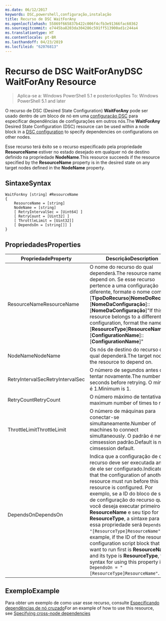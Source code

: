 ```yaml
---
ms.date: 06/12/2017
keywords: DSC,powershell,configuração,instalação
title: Recurso de DSC WaitForAny
ms.openlocfilehash: 55869f665837b422c006f4cfb3e91366fac60362
ms.sourcegitcommit: e7445ba8203da304286c591ff513900ad1c244a4
ms.translationtype: HT
ms.contentlocale: pt-BR
ms.lasthandoff: 04/23/2019
ms.locfileid: "62076813"
---
```

# <a name="dsc-waitforany-resource"></a><span data-ttu-id="824ba-103">Recurso de DSC WaitForAny</span><span class="sxs-lookup"><span data-stu-id="824ba-103">DSC WaitForAny Resource</span></span>

> <span data-ttu-id="824ba-104">Aplica-se a: Windows PowerShell 5.1 e posterior</span><span class="sxs-lookup"><span data-stu-id="824ba-104">Applies To: Windows PowerShell 5.1 and later</span></span>

<span data-ttu-id="824ba-105">O recurso de DSC (Desired State Configuration) **WaitForAny** pode ser usado dentro de um bloco de nó em uma [configuração DSC](../../../configurations/configurations.md) para especificar dependências de configurações em outros nós.</span><span class="sxs-lookup"><span data-stu-id="824ba-105">The **WaitForAny** Desired State Configuration (DSC) resource can be used within a node block in a [DSC configuration](../../../configurations/configurations.md) to specify dependencies on configurations on other nodes.</span></span>

<span data-ttu-id="824ba-106">Esse recurso terá êxito se o recurso especificado pela propriedade **ResourceName** estiver no estado desejado em qualquer nó de destino definido na propriedade **NodeName**.</span><span class="sxs-lookup"><span data-stu-id="824ba-106">This resource succeeds if the resource specified by the **ResourceName** property is in the desired state on any target nodes defined in the **NodeName** property.</span></span>


## <a name="syntax"></a><span data-ttu-id="824ba-107">Sintaxe</span><span class="sxs-lookup"><span data-stu-id="824ba-107">Syntax</span></span>

```
WaitForAny [string] #ResourceName
{
    ResourceName = [string]
    NodeName = [string]
    [ RetryIntervalSec = [Uint64] ]
    [ RetryCount = [Uint32] ]
    [ ThrottleLimit = [Uint32]]
    [ DependsOn = [string[]] ]
}
```

## <a name="properties"></a><span data-ttu-id="824ba-108">Propriedades</span><span class="sxs-lookup"><span data-stu-id="824ba-108">Properties</span></span>

|  <span data-ttu-id="824ba-109">Propriedade</span><span class="sxs-lookup"><span data-stu-id="824ba-109">Property</span></span>  |  <span data-ttu-id="824ba-110">Descrição</span><span class="sxs-lookup"><span data-stu-id="824ba-110">Description</span></span>   |
|---|---|
| <span data-ttu-id="824ba-111">ResourceName</span><span class="sxs-lookup"><span data-stu-id="824ba-111">ResourceName</span></span>| <span data-ttu-id="824ba-112">O nome do recurso do qual dependerá.</span><span class="sxs-lookup"><span data-stu-id="824ba-112">The resource name to depend on.</span></span> <span data-ttu-id="824ba-113">Se esse recurso pertence a uma configuração diferente, formate o nome como "[__TipoDoRecurso__]__NomeDoRecurso__::[__NomeDaConfiguração__]::[__NomeDaConfiguração__]"</span><span class="sxs-lookup"><span data-stu-id="824ba-113">If this resource belongs to a different configuration, format the name as "[__ResourceType__]__ResourceName__::[__ConfigurationName__]::[__ConfigurationName__]"</span></span>|
| <span data-ttu-id="824ba-114">NodeName</span><span class="sxs-lookup"><span data-stu-id="824ba-114">NodeName</span></span>| <span data-ttu-id="824ba-115">Os nós de destino do recurso do qual dependerá.</span><span class="sxs-lookup"><span data-stu-id="824ba-115">The target nodes of the resource to depend on.</span></span>|
| <span data-ttu-id="824ba-116">RetryIntervalSec</span><span class="sxs-lookup"><span data-stu-id="824ba-116">RetryIntervalSec</span></span>| <span data-ttu-id="824ba-117">O número de segundos antes de tentar novamente.</span><span class="sxs-lookup"><span data-stu-id="824ba-117">The number of seconds before retrying.</span></span> <span data-ttu-id="824ba-118">O mínimo é 1.</span><span class="sxs-lookup"><span data-stu-id="824ba-118">Minimum is 1.</span></span>|
| <span data-ttu-id="824ba-119">RetryCount</span><span class="sxs-lookup"><span data-stu-id="824ba-119">RetryCount</span></span>| <span data-ttu-id="824ba-120">O número máximo de tentativas.</span><span class="sxs-lookup"><span data-stu-id="824ba-120">The maximum number of times to retry.</span></span>|
| <span data-ttu-id="824ba-121">ThrottleLimit</span><span class="sxs-lookup"><span data-stu-id="824ba-121">ThrottleLimit</span></span>| <span data-ttu-id="824ba-122">O número de máquinas para conectar-se simultaneamente.</span><span class="sxs-lookup"><span data-stu-id="824ba-122">Number of machines to connect simultaneously.</span></span> <span data-ttu-id="824ba-123">O padrão é new-cimsession padrão.</span><span class="sxs-lookup"><span data-stu-id="824ba-123">Default is new-cimsession default.</span></span>|
| <span data-ttu-id="824ba-124">DependsOn</span><span class="sxs-lookup"><span data-stu-id="824ba-124">DependsOn</span></span> | <span data-ttu-id="824ba-125">Indica que a configuração de outro recurso deve ser executada antes de ele ser configurado.</span><span class="sxs-lookup"><span data-stu-id="824ba-125">Indicates that the configuration of another resource must run before this resource is configured.</span></span> <span data-ttu-id="824ba-126">Por exemplo, se a ID do bloco de script de configuração do recurso que você deseja executar primeiro for __ResourceName__ e seu tipo for __ResourceType__, a sintaxe para usar essa propriedade será `DependsOn = "[ResourceType]ResourceName"`.</span><span class="sxs-lookup"><span data-stu-id="824ba-126">For example, if the ID of the resource configuration script block that you want to run first is __ResourceName__ and its type is __ResourceType__, the syntax for using this property is `DependsOn = "[ResourceType]ResourceName"`.</span></span>|

## <a name="example"></a><span data-ttu-id="824ba-127">Exemplo</span><span class="sxs-lookup"><span data-stu-id="824ba-127">Example</span></span>

<span data-ttu-id="824ba-128">Para obter um exemplo de como usar esse recurso, consulte [Especificando dependências de nó cruzado](../../../configurations/crossNodeDependencies.md)</span><span class="sxs-lookup"><span data-stu-id="824ba-128">For an example of how to use this resource, see [Specifying cross-node dependencies](../../../configurations/crossNodeDependencies.md)</span></span>
